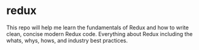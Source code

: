 # redux
 This repo will help me learn the fundamentals of Redux and how to write clean, concise modern Redux code.  Everything about Redux including the whats, whys, hows, and industry best practices.
